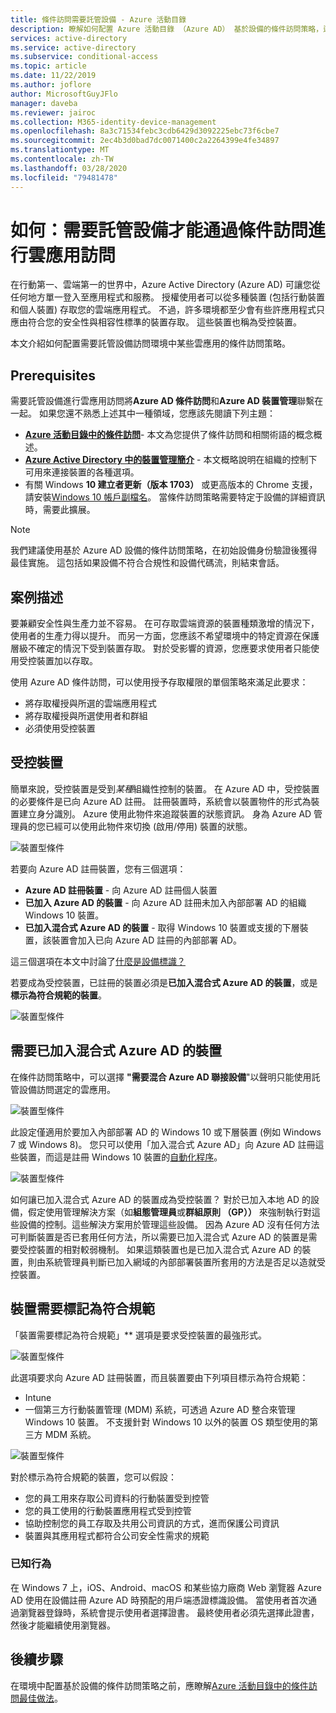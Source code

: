 ```yaml
---
title: 條件訪問需要託管設備 - Azure 活動目錄
description: 瞭解如何配置 Azure 活動目錄 （Azure AD） 基於設備的條件訪問策略，這些策略需要託管設備才能訪問雲應用。
services: active-directory
ms.service: active-directory
ms.subservice: conditional-access
ms.topic: article
ms.date: 11/22/2019
ms.author: joflore
author: MicrosoftGuyJFlo
manager: daveba
ms.reviewer: jairoc
ms.collection: M365-identity-device-management
ms.openlocfilehash: 8a3c71534febc3cdb6429d3092225ebc73f6cbe7
ms.sourcegitcommit: 2ec4b3d0bad7dc0071400c2a2264399e4fe34897
ms.translationtype: MT
ms.contentlocale: zh-TW
ms.lasthandoff: 03/28/2020
ms.locfileid: "79481478"
---
```

# <a name="how-to-require-managed-devices-for-cloud-app-access-with-conditional-access"></a>如何：需要託管設備才能通過條件訪問進行雲應用訪問

在行動第一、雲端第一的世界中，Azure Active Directory (Azure AD) 可讓您從任何地方單一登入至應用程式和服務。 授權使用者可以從多種裝置 (包括行動裝置和個人裝置) 存取您的雲端應用程式。 不過，許多環境都至少會有些許應用程式只應由符合您的安全性與相容性標準的裝置存取。 這些裝置也稱為受控裝置。 

本文介紹如何配置需要託管設備訪問環境中某些雲應用的條件訪問策略。 

## <a name="prerequisites"></a>Prerequisites

需要託管設備進行雲應用訪問將**Azure AD 條件訪問**和**Azure AD 裝置管理**聯繫在一起。 如果您還不熟悉上述其中一種領域，您應該先閱讀下列主題：

- **[Azure 活動目錄中的條件訪問](../active-directory-conditional-access-azure-portal.md)**- 本文為您提供了條件訪問和相關術語的概念概述。
- **[Azure Active Directory 中的裝置管理簡介](../devices/overview.md)** - 本文概略說明在組織的控制下可用來連接裝置的各種選項。 
- 有關 Windows **10 建立者更新（版本 1703）** 或更高版本的 Chrome 支援，請安裝[Windows 10 帳戶副檔名](https://chrome.google.com/webstore/detail/windows-10-accounts/ppnbnpeolgkicgegkbkbjmhlideopiji)。 當條件訪問策略需要特定于設備的詳細資訊時，需要此擴展。

>[!NOTE] 
> 我們建議使用基於 Azure AD 設備的條件訪問策略，在初始設備身份驗證後獲得最佳實施。 這包括如果設備不符合合規性和設備代碼流，則結束會話。


## <a name="scenario-description"></a>案例描述

要兼顧安全性與生產力並不容易。 在可存取雲端資源的裝置種類激增的情況下，使用者的生產力得以提升。 而另一方面，您應該不希望環境中的特定資源在保護層級不確定的情況下受到裝置存取。 對於受影響的資源，您應要求使用者只能使用受控裝置加以存取。 

使用 Azure AD 條件訪問，可以使用授予存取權限的單個策略來滿足此要求：

- 將存取權授與所選的雲端應用程式
- 將存取權授與所選使用者和群組
- 必須使用受控裝置

## <a name="managed-devices"></a>受控裝置  

簡單來說，受控裝置是受到*某種*組織性控制的裝置。 在 Azure AD 中，受控裝置的必要條件是已向 Azure AD 註冊。 註冊裝置時，系統會以裝置物件的形式為裝置建立身分識別。 Azure 使用此物件來追蹤裝置的狀態資訊。 身為 Azure AD 管理員的您已經可以使用此物件來切換 (啟用/停用) 裝置的狀態。
  
![裝置型條件](./media/require-managed-devices/32.png)

若要向 Azure AD 註冊裝置，您有三個選項： 

- **Azure AD 註冊裝置** - 向 Azure AD 註冊個人裝置
- **已加入 Azure AD 的裝置** - 向 Azure AD 註冊未加入內部部署 AD 的組織 Windows 10 裝置。 
- **已加入混合式 Azure AD 的裝置** - 取得 Windows 10 裝置或支援的下層裝置，該裝置會加入已向 Azure AD 註冊的內部部署 AD。

這三個選項在本文中討論了[什麼是設備標識？](../devices/overview.md)

若要成為受控裝置，已註冊的裝置必須是**已加入混合式 Azure AD 的裝置**，或是**標示為符合規範的裝置**。  

![裝置型條件](./media/require-managed-devices/47.png)
 
## <a name="require-hybrid-azure-ad-joined-devices"></a>需要已加入混合式 Azure AD 的裝置

在條件訪問策略中，可以選擇 **"需要混合 Azure AD 聯接設備**"以聲明只能使用託管設備訪問選定的雲應用。 

![裝置型條件](./media/require-managed-devices/10.png)

此設定僅適用於要加入內部部署 AD 的 Windows 10 或下層裝置 (例如 Windows 7 或 Windows 8)。 您只可以使用「加入混合式 Azure AD」向 Azure AD 註冊這些裝置，而這是註冊 Windows 10 裝置的[自動化程序](../devices/hybrid-azuread-join-plan.md)。 

![裝置型條件](./media/require-managed-devices/45.png)

如何讓已加入混合式 Azure AD 的裝置成為受控裝置？  對於已加入本地 AD 的設備，假定使用管理解決方案（如**組態管理員**或**群組原則 （GP））** 來強制執行對這些設備的控制。這些解決方案用於管理這些設備。 因為 Azure AD 沒有任何方法可判斷裝置是否已套用任何方法，所以需要已加入混合式 Azure AD 的裝置是需要受控裝置的相對較弱機制。 如果這類裝置也是已加入混合式 Azure AD 的裝置，則由系統管理員判斷已加入網域的內部部署裝置所套用的方法是否足以造就受控裝置。

## <a name="require-device-to-be-marked-as-compliant"></a>裝置需要標記為符合規範

「裝置需要標記為符合規範」** 選項是要求受控裝置的最強形式。

![裝置型條件](./media/require-managed-devices/11.png)

此選項要求向 Azure AD 註冊裝置，而且裝置要由下列項目標示為符合規範：
         
- Intune
- 一個第三方行動裝置管理 (MDM) 系統，可透過 Azure AD 整合來管理 Windows 10 裝置。 不支援針對 Windows 10 以外的裝置 OS 類型使用的第三方 MDM 系統。
 
![裝置型條件](./media/require-managed-devices/46.png)

對於標示為符合規範的裝置，您可以假設： 

- 您的員工用來存取公司資料的行動裝置受到控管
- 您的員工使用的行動裝置應用程式受到控管
- 協助控制您的員工存取及共用公司資訊的方式，進而保護公司資訊
- 裝置與其應用程式都符合公司安全性需求的規範

### <a name="known-behavior"></a>已知行為

在 Windows 7 上，iOS、Android、macOS 和某些協力廠商 Web 瀏覽器 Azure AD 使用在設備註冊 Azure AD 時預配的用戶端憑證標識設備。 當使用者首次通過瀏覽器登錄時，系統會提示使用者選擇證書。 最終使用者必須先選擇此證書，然後才能繼續使用瀏覽器。

## <a name="next-steps"></a>後續步驟

在環境中配置基於設備的條件訪問策略之前，應瞭解[Azure 活動目錄中的條件訪問最佳做法](best-practices.md)。
